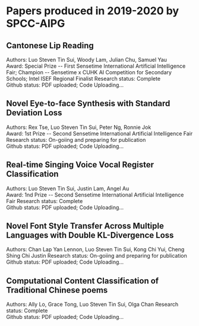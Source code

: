 # Papers produced in 2019-2020 by SPCC-AIPG
## Cantonese Lip Reading
Authors: Luo Steven Tin Sui, Woody Lam, Julian Chu, Samuel Yau  
Award: Special Prize -- First Sensetime International Artificial Intelligence Fair; Champion -- Sensetime x CUHK AI Competition for Secondary Schools; Intel ISEF Regional Finalist
Research status: Complete  
Github status: PDF uploaded; Code Uploading...
## Novel Eye-to-face Synthesis with Standard Deviation Loss
Authors: Rex Tse, Luo Steven Tin Sui, Peter Ng, Ronnie Jok  
Award: 1st Prize -- Second Sensetime International Artificial Intelligence Fair
Research status: On-goiing and preparing for publication    
Github status: PDF uploaded; Code Uploading...
## Real-time Singing Voice Vocal Register Classification
Authors: Luo Steven Tin Sui, Justin Lam, Angel Au  
Award: 1nd Prize -- Second Sensetime International Artificial Intelligence Fair
Research status: Complete  
Github status: PDF uploaded; Code Uploading...
## Novel Font Style Transfer Across Multiple Languages with Double KL-Divergence Loss
Authors: Chan Lap Yan Lennon, Luo Steven Tin Sui, Kong Chi Yui, Cheng Shing Chi Justin
Research status: On-goiing and preparing for publication  
Github status: PDF uploaded; Code Uploading...
## Computational Content Classification of Traditional Chinese poems
Authors: Ally Lo, Grace Tong, Luo Steven Tin Sui, Olga Chan
Research status: Complete  
Github status: PDF uploaded; Code Uploading...
